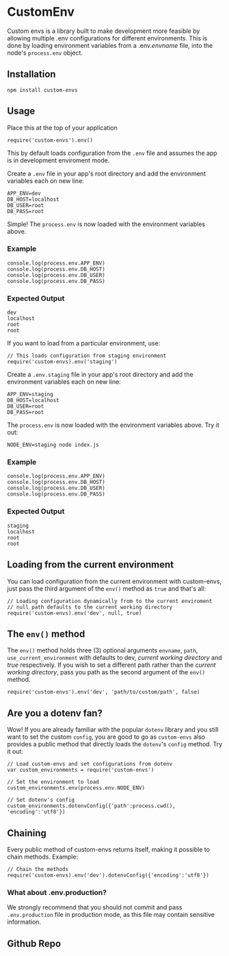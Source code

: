 # CustomEnv

Custom envs is a library built to make development more feasible by allowing multiple .env configurations for different environments. This is done by loading environment variables from a .env._envname_ file, into the node's `process.env` object.

## Installation

`npm install custom-envs`

## Usage

Place this at the top of your application

```// Default configuration
require('custom-envs').env()
```

This by default loads configuration from the `.env` file and assumes the app is in development enviroment mode.

Create a `.env` file in your app's root directory and add the environment variables each on new line:

```
APP_ENV=dev
DB_HOST=localhost
DB_USER=root
DB_PASS=root
```

Simple! The `process.env` is now loaded with the environment variables above.

### Example

```
console.log(process.env.APP_ENV)
console.log(process.env.DB_HOST)
console.log(process.env.DB_USER)
console.log(process.env.DB_PASS)
```

### Expected Output

```
dev
localhost
root
root
```

If you want to load from a particular environment, use:

```
// This loads configuration from staging environment
require('custom-envs).env('staging')
```

Create a `.env.staging` file in your app's root directory and add the environment variables each on new line:

```
APP_ENV=staging
DB_HOST=localhost
DB_USER=root
DB_PASS=root
```

The `process.env` is now loaded with the environment variables above.
Try it out:

```
NODE_ENV=staging node index.js
```

### Example

```
console.log(process.env.APP_ENV)
console.log(process.env.DB_HOST)
console.log(process.env.DB_USER)
console.log(process.env.DB_PASS)
```

### Expected Output

```
staging
localhost
root
root
```

## Loading from the current environment

You can load configuration from the current environment with custom-envs, just pass the third argument of the `env()` method as `true` and that's all:

```
// Loading configuration dynamically from to the current enviroment
// null path defaults to the current working directory
require('custom-envs).env('dev', null, true)
```

## The `env()` method

The `env()` method holds three (3) optional arguments `envname`, `path`, `use_current_environment` with defaults to dev, _current working directory_ and _true_ respectively. If you wish to set a different path rather than the _current working directory_, pass you path as the second argument of the `env()` method.

```
require('custom-envs').env('dev', 'path/to/custom/path', false)
```

## Are you a dotenv fan?
Wow! If you are already familiar with the popular `dotenv` library and you still want to set the custom `config`, you are good to go as `custom-envs` also provides a public method that directly loads the `dotenv`'s `config` method. Try it out:

```
// Load custom-envs and set configurations from dotenv
var custom_environments = require('custom-envs')

// Set the environment to load
custom_environments.env(process.env.NODE_ENV)

// Set dotenv's config
custom_environments.dotenvConfig({'path':process.cwd(), 'encoding':'utf8'})
```

## Chaining

Every public method of custom-envs returns itself, making it possible to chain methods. Example:

```
// Chain the methods
require('custom-envs).env('dev').dotenvConfig({'encoding':'utf8'})
```
### What about .env.production?
We strongly recommend that you should not commit and pass `.env.production` file in production mode, as this file may contain sensitive information.

## Github Repo


